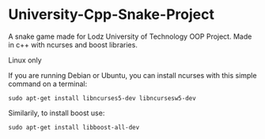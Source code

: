 # University-Cpp-Snake-Project

A snake game made for Lodz University of Technology OOP Project. Made in c++ with ncurses and boost libraries.

Linux only

If you are running Debian or Ubuntu, you can install ncurses with this simple command on a terminal:

```
sudo apt-get install libncurses5-dev libncursesw5-dev
```

Similarily, to install boost use:

```
sudo apt-get install libboost-all-dev
```
